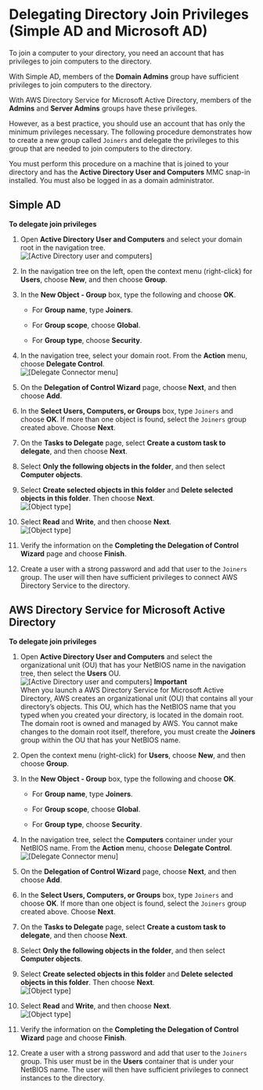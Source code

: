 # Delegating Directory Join Privileges \(Simple AD and Microsoft AD\)<a name="directory_join_privileges"></a>

To join a computer to your directory, you need an account that has privileges to join computers to the directory\. 

With Simple AD, members of the **Domain Admins** group have sufficient privileges to join computers to the directory\.

With AWS Directory Service for Microsoft Active Directory, members of the **Admins** and **Server Admins** groups have these privileges\.

However, as a best practice, you should use an account that has only the minimum privileges necessary\. The following procedure demonstrates how to create a new group called `Joiners` and delegate the privileges to this group that are needed to join computers to the directory\.

You must perform this procedure on a machine that is joined to your directory and has the **Active Directory User and Computers** MMC snap\-in installed\. You must also be logged in as a domain administrator\.

## Simple AD<a name="join_privs_simple"></a>

**To delegate join privileges**

1. Open **Active Directory User and Computers** and select your domain root in the navigation tree\.  
![\[Active Directory user and computers\]](http://alpha-docs-aws.amazon.com/directoryservice/latest/admin-guide/images/aduc.png)

1. In the navigation tree on the left, open the context menu \(right\-click\) for **Users**, choose **New**, and then choose **Group**\. 

1. In the **New Object \- Group** box, type the following and choose **OK**\.

   + For **Group name**, type **Joiners**\.

   + For **Group scope**, choose **Global**\.

   + For **Group type**, choose **Security**\.

1. In the navigation tree, select your domain root\. From the **Action** menu, choose **Delegate Control**\.  
![\[Delegate Connector menu\]](http://alpha-docs-aws.amazon.com/directoryservice/latest/admin-guide/images/aduc_delegate_menu.png)

1. On the **Delegation of Control Wizard** page, choose **Next**, and then choose **Add**\.

1. In the **Select Users, Computers, or Groups** box, type `Joiners` and choose **OK**\. If more than one object is found, select the `Joiners` group created above\. Choose **Next**\.

1. On the **Tasks to Delegate** page, select **Create a custom task to delegate**, and then choose **Next**\.

1. Select **Only the following objects in the folder**, and then select **Computer objects**\. 

1. Select **Create selected objects in this folder** and **Delete selected objects in this folder**\. Then choose **Next**\.  
![\[Object type\]](http://alpha-docs-aws.amazon.com/directoryservice/latest/admin-guide/images/aduc_delegate_join_linux.png)

1. Select **Read** and **Write**, and then choose **Next**\.  
![\[Object type\]](http://alpha-docs-aws.amazon.com/directoryservice/latest/admin-guide/images/aduc_delegate_join_permissions.png)

1. Verify the information on the **Completing the Delegation of Control Wizard** page and choose **Finish**\. 

1. Create a user with a strong password and add that user to the `Joiners` group\. The user will then have sufficient privileges to connect AWS Directory Service to the directory\.

## AWS Directory Service for Microsoft Active Directory<a name="join_privs_managed"></a>

**To delegate join privileges**

1. Open **Active Directory User and Computers** and select the organizational unit \(OU\) that has your NetBIOS name in the navigation tree, then select the **Users** OU\.  
![\[Active Directory user and computers\]](http://alpha-docs-aws.amazon.com/directoryservice/latest/admin-guide/images/aduc-managed.png)
**Important**  
When you launch a AWS Directory Service for Microsoft Active Directory, AWS creates an organizational unit \(OU\) that contains all your directory’s objects\. This OU, which has the NetBIOS name that you typed when you created your directory, is located in the domain root\. The domain root is owned and managed by AWS\. You cannot make changes to the domain root itself, therefore, you must create the **Joiners** group within the OU that has your NetBIOS name\.

1. Open the context menu \(right\-click\) for **Users**, choose **New**, and then choose **Group**\. 

1. In the **New Object \- Group** box, type the following and choose **OK**\.

   + For **Group name**, type **Joiners**\.

   + For **Group scope**, choose **Global**\.

   + For **Group type**, choose **Security**\.

1. In the navigation tree, select the **Computers** container under your NetBIOS name\. From the **Action** menu, choose **Delegate Control**\.  
![\[Delegate Connector menu\]](http://alpha-docs-aws.amazon.com/directoryservice/latest/admin-guide/images/aduc_delegate_menu.png)

1. On the **Delegation of Control Wizard** page, choose **Next**, and then choose **Add**\.

1. In the **Select Users, Computers, or Groups** box, type `Joiners` and choose **OK**\. If more than one object is found, select the `Joiners` group created above\. Choose **Next**\.

1. On the **Tasks to Delegate** page, select **Create a custom task to delegate**, and then choose **Next**\.

1. Select **Only the following objects in the folder**, and then select **Computer objects**\. 

1. Select **Create selected objects in this folder** and **Delete selected objects in this folder**\. Then choose **Next**\.  
![\[Object type\]](http://alpha-docs-aws.amazon.com/directoryservice/latest/admin-guide/images/aduc_delegate_join_linux.png)

1. Select **Read** and **Write**, and then choose **Next**\.  
![\[Object type\]](http://alpha-docs-aws.amazon.com/directoryservice/latest/admin-guide/images/aduc_delegate_join_permissions.png)

1. Verify the information on the **Completing the Delegation of Control Wizard** page and choose **Finish**\. 

1. Create a user with a strong password and add that user to the `Joiners` group\. This user must be in the **Users** container that is under your NetBIOS name\. The user will then have sufficient privileges to connect instances to the directory\.